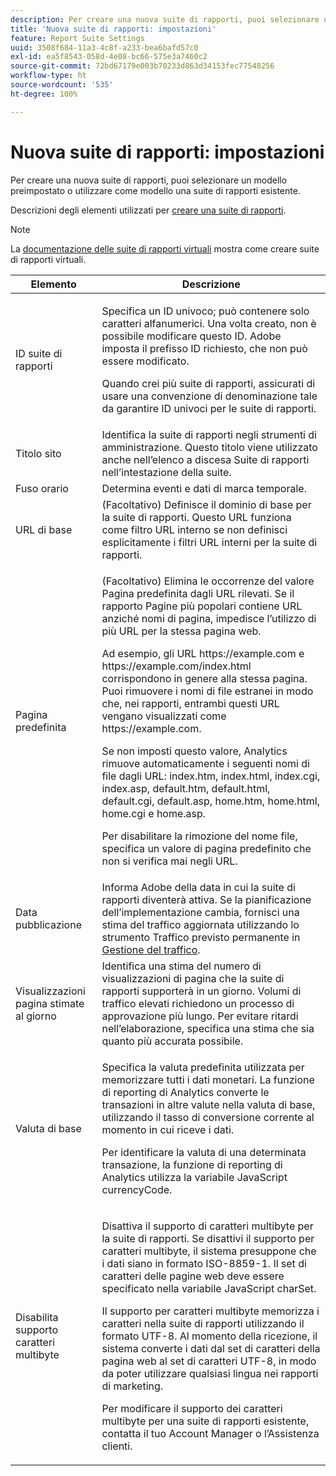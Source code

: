 ```yaml
---
description: Per creare una nuova suite di rapporti, puoi selezionare un modello preimpostato o utilizzare come modello una suite di rapporti esistente.
title: 'Nuova suite di rapporti: impostazioni'
feature: Report Suite Settings
uuid: 3508f684-11a3-4c8f-a233-bea6bafd57c0
exl-id: ea5f8543-058d-4e08-bc66-575e3a7460c2
source-git-commit: 72bd67179e003b70233d863d34153fec77548256
workflow-type: ht
source-wordcount: '535'
ht-degree: 100%

---
```


# Nuova suite di rapporti: impostazioni

Per creare una nuova suite di rapporti, puoi selezionare un modello preimpostato o utilizzare come modello una suite di rapporti esistente.

Descrizioni degli elementi utilizzati per [creare una suite di rapporti](/help/admin/c-manage-report-suites/c-new-report-suite/t-create-a-report-suite.md).

>[!NOTE]
>
>La [documentazione delle suite di rapporti virtuali](/help/components/vrs/c-workflow-vrs/vrs-create.md) mostra come creare suite di rapporti virtuali.

<table id="table_F739FBD8DB8D409E916F12F61C5953D0"> 
 <thead> 
  <tr> 
   <th colname="col1" class="entry"> Elemento </th> 
   <th colname="col2" class="entry"> Descrizione </th> 
  </tr> 
 </thead>
 <tbody> 
  <tr> 
   <td colname="col1"> <span class="wintitle"> ID suite di rapporti </span> </td> 
   <td colname="col2"> <p>Specifica un ID univoco; può contenere solo caratteri alfanumerici. Una volta creato, non è possibile modificare questo ID. Adobe imposta il prefisso ID richiesto, che non può essere modificato. </p> <p>Quando crei più suite di rapporti, assicurati di usare una convenzione di denominazione tale da garantire ID univoci per le suite di rapporti. </p> </td> 
  </tr> 
  <tr> 
   <td colname="col1"> <span class="wintitle"> Titolo sito</span> </td> 
   <td colname="col2">Identifica la suite di rapporti negli <span class="wintitle"> strumenti di amministrazione</span>. Questo titolo viene utilizzato anche nell’elenco a discesa <span class="wintitle"> Suite di rapporti</span> nell’intestazione della suite. </td> 
  </tr> 
  <tr> 
   <td colname="col1"> <span class="wintitle"> Fuso orario</span> </td> 
   <td colname="col2"> Determina eventi e dati di marca temporale. </td> 
  </tr> 
  <tr> 
   <td colname="col1"> <span class="wintitle"> URL di base</span> </td> 
   <td colname="col2"> (Facoltativo) Definisce il dominio di base per la suite di rapporti. Questo URL funziona come filtro URL interno se non definisci esplicitamente i filtri URL interni per la suite di rapporti. </td> 
  </tr> 
  <tr> 
   <td colname="col1"> <span class="wintitle"> Pagina predefinita</span> </td> 
   <td colname="col2"> <p>(Facoltativo) Elimina le occorrenze del valore <span class="wintitle"> Pagina predefinita</span> dagli URL rilevati. Se il rapporto <span class="wintitle"> Pagine più popolari</span> contiene URL anziché nomi di pagina, impedisce l’utilizzo di più URL per la stessa pagina web. </p> <p>Ad esempio, gli URL <span class="filepath">https://example.com</span> e <span class="filepath">https://example.com/index.html</span> corrispondono in genere alla stessa pagina. Puoi rimuovere i nomi di file estranei in modo che, nei rapporti, entrambi questi URL vengano visualizzati come <span class="filepath">https://example.com</span>. </p> <p>Se non imposti questo valore, Analytics rimuove automaticamente i seguenti nomi di file dagli URL: <span class="filepath"> index.htm</span>, <span class="filepath"> index.html</span>, <span class="filepath"> index.cgi</span>, <span class="filepath"> index.asp</span>, <span class="filepath"> default.htm</span>, <span class="filepath"> default.html</span>, <span class="filepath"> default.cgi</span>, <span class="filepath"> default.asp</span>, <span class="filepath"> home.htm</span>, <span class="filepath"> home.html</span>, <span class="filepath"> home.cgi</span> e<span class="filepath"> home.asp</span>. </p> <p>Per disabilitare la rimozione del nome file, specifica un valore di pagina predefinito che non si verifica mai negli URL. </p> </td> 
  </tr> 
  <tr> 
   <td colname="col1"> <p>Data pubblicazione </p> </td> 
   <td colname="col2">Informa Adobe della data in cui la suite di rapporti diventerà attiva. Se la pianificazione dell’implementazione cambia, fornisci una stima del traffico aggiornata utilizzando lo strumento <span class="wintitle"> Traffico previsto permanente</span> in <a href="/help/admin/c-traffic-management/traffic-management.md"> Gestione del traffico</a>. </td> 
  </tr> 
  <tr> 
   <td colname="col1"> <span class="wintitle"> Visualizzazioni pagina stimate al giorno</span> </td> 
   <td colname="col2"> Identifica una stima del numero di visualizzazioni di pagina che la suite di rapporti supporterà in un giorno. Volumi di traffico elevati richiedono un processo di approvazione più lungo. Per evitare ritardi nell’elaborazione, specifica una stima che sia quanto più accurata possibile. </td> 
  </tr> 
  <tr> 
   <td colname="col1"> <span class="wintitle"> Valuta di base</span> </td> 
   <td colname="col2"> <p>Specifica la valuta predefinita utilizzata per memorizzare tutti i dati monetari. La funzione di reporting di Analytics converte le transazioni in altre valute nella valuta di base, utilizzando il tasso di conversione corrente al momento in cui riceve i dati. </p> <p> Per identificare la valuta di una determinata transazione, la funzione di reporting di Analytics utilizza la variabile JavaScript <span class="varname"> currencyCode</span>. </p> </td> 
  </tr> 
  <tr> 
   <td colname="col1"> <span class="wintitle"> Disabilita supporto caratteri multibyte </span> </td> 
   <td colname="col2"> <p>Disattiva il supporto di caratteri multibyte per la suite di rapporti. Se disattivi il supporto per caratteri multibyte, il sistema presuppone che i dati siano in formato ISO-8859-1. Il set di caratteri delle pagine web deve essere specificato nella variabile JavaScript <span class="varname"> charSet</span>. </p> <p>Il supporto per caratteri multibyte memorizza i caratteri nella suite di rapporti utilizzando il formato UTF-8. Al momento della ricezione, il sistema converte i dati dal set di caratteri della pagina web al set di caratteri UTF-8, in modo da poter utilizzare qualsiasi lingua nei rapporti di marketing. </p> <p>Per modificare il supporto dei caratteri multibyte per una suite di rapporti esistente, contatta il tuo Account Manager o l’Assistenza clienti. </p> </td> 
  </tr>  
 </tbody> 
</table>
